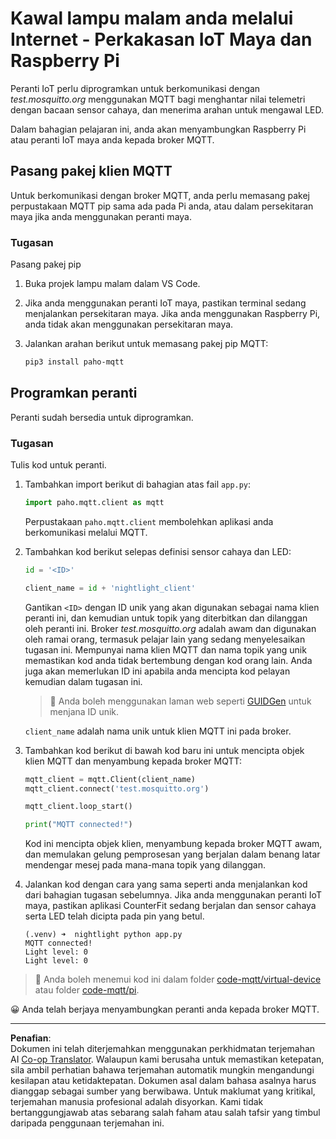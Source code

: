 <!--
CO_OP_TRANSLATOR_METADATA:
{
  "original_hash": "90fb93446e03c38f3c0e4009c2471906",
  "translation_date": "2025-08-27T22:21:44+00:00",
  "source_file": "1-getting-started/lessons/4-connect-internet/single-board-computer-mqtt.md",
  "language_code": "ms"
}
-->
# Kawal lampu malam anda melalui Internet - Perkakasan IoT Maya dan Raspberry Pi

Peranti IoT perlu diprogramkan untuk berkomunikasi dengan *test.mosquitto.org* menggunakan MQTT bagi menghantar nilai telemetri dengan bacaan sensor cahaya, dan menerima arahan untuk mengawal LED.

Dalam bahagian pelajaran ini, anda akan menyambungkan Raspberry Pi atau peranti IoT maya anda kepada broker MQTT.

## Pasang pakej klien MQTT

Untuk berkomunikasi dengan broker MQTT, anda perlu memasang pakej perpustakaan MQTT pip sama ada pada Pi anda, atau dalam persekitaran maya jika anda menggunakan peranti maya.

### Tugasan

Pasang pakej pip

1. Buka projek lampu malam dalam VS Code.

1. Jika anda menggunakan peranti IoT maya, pastikan terminal sedang menjalankan persekitaran maya. Jika anda menggunakan Raspberry Pi, anda tidak akan menggunakan persekitaran maya.

1. Jalankan arahan berikut untuk memasang pakej pip MQTT:

    ```sh
    pip3 install paho-mqtt
    ```

## Programkan peranti

Peranti sudah bersedia untuk diprogramkan.

### Tugasan

Tulis kod untuk peranti.

1. Tambahkan import berikut di bahagian atas fail `app.py`:

    ```python
    import paho.mqtt.client as mqtt
    ```

    Perpustakaan `paho.mqtt.client` membolehkan aplikasi anda berkomunikasi melalui MQTT.

1. Tambahkan kod berikut selepas definisi sensor cahaya dan LED:

    ```python
    id = '<ID>'

    client_name = id + 'nightlight_client'
    ```

    Gantikan `<ID>` dengan ID unik yang akan digunakan sebagai nama klien peranti ini, dan kemudian untuk topik yang diterbitkan dan dilanggan oleh peranti ini. Broker *test.mosquitto.org* adalah awam dan digunakan oleh ramai orang, termasuk pelajar lain yang sedang menyelesaikan tugasan ini. Mempunyai nama klien MQTT dan nama topik yang unik memastikan kod anda tidak bertembung dengan kod orang lain. Anda juga akan memerlukan ID ini apabila anda mencipta kod pelayan kemudian dalam tugasan ini.

    > 💁 Anda boleh menggunakan laman web seperti [GUIDGen](https://www.guidgen.com) untuk menjana ID unik.

    `client_name` adalah nama unik untuk klien MQTT ini pada broker.

1. Tambahkan kod berikut di bawah kod baru ini untuk mencipta objek klien MQTT dan menyambung kepada broker MQTT:

    ```python
    mqtt_client = mqtt.Client(client_name)
    mqtt_client.connect('test.mosquitto.org')
    
    mqtt_client.loop_start()

    print("MQTT connected!")
    ```

    Kod ini mencipta objek klien, menyambung kepada broker MQTT awam, dan memulakan gelung pemprosesan yang berjalan dalam benang latar mendengar mesej pada mana-mana topik yang dilanggan.

1. Jalankan kod dengan cara yang sama seperti anda menjalankan kod dari bahagian tugasan sebelumnya. Jika anda menggunakan peranti IoT maya, pastikan aplikasi CounterFit sedang berjalan dan sensor cahaya serta LED telah dicipta pada pin yang betul.

    ```output
    (.venv) ➜  nightlight python app.py 
    MQTT connected!
    Light level: 0
    Light level: 0
    ```

> 💁 Anda boleh menemui kod ini dalam folder [code-mqtt/virtual-device](../../../../../1-getting-started/lessons/4-connect-internet/code-mqtt/virtual-device) atau folder [code-mqtt/pi](../../../../../1-getting-started/lessons/4-connect-internet/code-mqtt/pi).

😀 Anda telah berjaya menyambungkan peranti anda kepada broker MQTT.

---

**Penafian**:  
Dokumen ini telah diterjemahkan menggunakan perkhidmatan terjemahan AI [Co-op Translator](https://github.com/Azure/co-op-translator). Walaupun kami berusaha untuk memastikan ketepatan, sila ambil perhatian bahawa terjemahan automatik mungkin mengandungi kesilapan atau ketidaktepatan. Dokumen asal dalam bahasa asalnya harus dianggap sebagai sumber yang berwibawa. Untuk maklumat yang kritikal, terjemahan manusia profesional adalah disyorkan. Kami tidak bertanggungjawab atas sebarang salah faham atau salah tafsir yang timbul daripada penggunaan terjemahan ini.